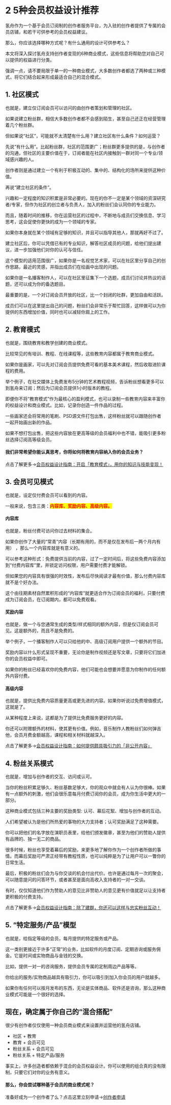 # 2 5种会员权益设计推荐

氢舟作为一个基于会员订阅制的创作者服务平台，为入驻的创作者提供了专属的会员店铺，和若干可供参考的会员权益建议。

那么，你应该选择哪种方式呢？有什么通用的设计可供参考么？

本文将深入探讨氢舟支持创作者变现的6种商业模式，这些信息将帮助您对自己可以提供的权益进行分类。

强调一点，请不要局限于单一的一种商业模式，大多数创作者都选了两种或三种模式，将它们结合起来形成最适合自己的混合模式。

## 1. 社区模式

也就是，建立仅订阅会员可以访问的由创作者策划和管理的社区。

如果说建立粉丝群，相信大多数创作者都不会感到陌生，甚至自己还正在经营管理着几个粉丝群。

但如果说“社区”，可能就不太清楚有什么用？建立社区有什么条件？如何运营？

先说“有什么用”。比起粉丝群，社区的范围更广；粉丝群更多提供的是，与创作者的沟通，但社区的主要价值在于，订阅者能在社区内接触到一群对同一个专业/领域感兴趣的人。

创作者则是通过建立一个有利于积极互动的、集中的、结构化的场所来提供这种价值。

再说“建立社区的条件”。

兴趣和一定程度的知识积累是非常必要的。现在的你不一定是某个领域的资深研究者/专家，但作为社区的创立者与负责人，加入的粉丝们会认同你的专业能力。

而且，随着时间的推移，你在运营社区的过程中，不断地与成员们交换信息、学习思考，这会促使你更快的成为一个领域的专家。

如果你本身就在某个领域有足够的知识，并且可以指导其他人，那就再好不过了。

建立社区后，你可以凭借已有的专业知识，解答社区成员的问题，给他们提出建议，进一步加强他们对你的认可与信任。

这个模型的适用范围很广，如果你是一名视觉艺术家，可以在社区里分享自己的创作思路，最近的灵感，并指出成员们在绘画中出现的问题。

如果你是一名播客制作人，可以在社区里征集下一个选题，成员们讨论并热议的话题，还可以成为你的备选题目。

最重要的是，一个对订阅会员开放的社区，比一个封闭的社群，更加自由和活跃。

成员们可以在这里提出自己的问题，粉丝们会非常乐于帮忙回答，这样做可以为你提供的东西增加价值，同时也可以减轻你肩上的工作。

## 2. 教育模式

也就是，围绕教育和教学创建的商业模式。

比较常见的有培训、教程、在线课程等，这些教育内容都属于教育商业模式。

如果你是画家，可以先对订阅会员提供免费可看的基本美术课程，然后收取进阶课程的费用。

举个例子，在社交媒体上免费发布5分钟的艺术教程视频，告诉粉丝想看更多可以到氢舟来订阅；然后为订阅会员提供1小时版本的教程。

即便你不将“教育模式”作为最核心的盈利模式，也可以录制一些教育内容来丰富你的权益设计和商业模式。比如，记录你创造一件作品的过程。

一些画家还会将常用的笔刷、PSD源文件打包出售，这样粉丝就可以跟随创作者一起开始画出新的作品。

如果不想打包出售，把这些内容放在更高等级的会员福利中也不错，能吸引更多粉丝选择订阅高等级会员。

#### 我们非常希望你能认真思考，你将如何将教育内容纳入你的会员业务？

点击了解更多→[会员权益设计指南：开启「教育模式」，用你的知识与技能变现！](https://mp.weixin.qq.com/s/35tqNtu4zvlBThywnL76dA)

## 3. 会员可见模式

也就是，设定仅付费会员可以看到的内容。

一般来说，包含三类：<mark style="color:red;">**内容库、奖励内容、高级内容。**</mark>

#### 内容库

也就是，粉丝付费可访问你过去材料的集合。

如果你创作了大量的“常青”内容（长期有用的，而不是仅在发布后一两个月内有用） ，那么一个内容库就是有意义的。

可以参考这种形式：免费提供当前的内容，过了一定时间后，将这些免费内容添加到“付费内容库”里，并锁定访问权限，用户需要付费才能解锁。

但如果您的内容具有很强的时效性，发布后尽快阅读才最有价值，那么付费内容库就不是个好办法。

这个由往期素材自然累积形成的“内容库”就更适合作为订阅会员的福利，只要付费成为订阅会员，在订阅期内，都可以免费观看。

#### 奖励内容

也就是，做一个与您通常生成的类型/样式相同的额外内容，但是仅订阅会员可见。这是额外的，而且不是免费的。

举个例子，一个播客制作人可以只给他的中、高级订阅用户提供一个额外的节目。

奖励内容以什么形式呈现不重要，无论你是制作视频还是写文章，只要将它们加进你的会员权益中即可。

如果你的粉丝已经喜欢你的免费内容，他们可能也会想要并愿意为你制作的任何额外内容付费。

#### 高级内容

也就是，提供比免费内容质量更高或更先进的内容。如果你听说过免费增值模式，这就是了。

从某种程度上来说，这都是为了提供比免费服务更好的内容。

你还可以附赠额外的材料，使其更有价值。例如，音乐制作人教粉丝们如何弹吉他，会员月费金额越高，课程和相关材料就越深入。

点击了解更多→[会员权益设计指南：如何提供颇具吸引力的「非公开内容」](https://mp.weixin.qq.com/s/HEfkOOttnSv83evgzSr2Bw)

## 4. 粉丝关系模式

也就是，增加与创作者的交互、访问或认可。

当你的粉丝积累足够久、粉丝基数足够大，你的观众中就会有人认为你很棒。如果有一点额外的刺激，他们会很乐意每月付费订阅你的会员，成为你生活中更大的一部分。

这种商业模式包括三种主要的奖励类型: 认可、幕后花絮、增加与创作者的互动。

人们希望被认为是他们所热爱的事物的大力支持者；认可奖励满足了这种需要。

你可以把他们的名字放在演职员表里，给他们颁发徽章，甚至为他们的赞助人提供有品牌的、独一无二的商品。

很多时候，粉丝也享受着幕后的奖励，来更多地了解你作为一个创作者所做的事情。而幕后奖励可严肃正经带有教程性质，也可以纯粹是为了让用户可以一瞥你的日常生活。

最后，积极的粉丝们会为与你交谈的机会付出代价。也许是通过每月一次的聚会，可以随意提问的问答环节，或者甚至是面向高收入支持者的一对一交谈。

有时，仅仅知道他们作为赞助人的意见比非赞助人的意见更有价值就足以让支持者更积极的付费支持。

点击了解更多→[会员权益设计指南：除了建群，你还可以这样与忠实粉丝互动！](https://mp.weixin.qq.com/s/lWmbTtvoT8RdZwd5dbvk-A)

## 5. “特定服务/产品”模型

也就是，给指定等级的会员，每月提供的特定服务或产品。

这一类别更接近于许多“正常”的业务，比如软件的月度订阅、定期咨询或服务佣金。它是时间或实物商品与金钱的交换。

比如，提供一对一的咨询服务，提供会员专属的定制周边产品等等。

你给出的服务/实物商品越具有吸引力，你可以吸引到加入你会员的用户就越多。

如果你有任何可以按月发布的东西，无论是实体商品、软件还是咨询，那么这种商业模式可能是一个很好的选择。

## 现在，确定属于你自己的“混合搭配”

很少有创作者仅仅使用一种会员商业模式来设置并运营他的氢舟店铺。

* 社区 + 教育
* 教育 + 会员可见
* 粉丝关系 + 会员可见
* 粉丝关系 + 特定产品/服务

事实上，许多创造者都依赖于混合的会员权益设计。你可以使用的组合真的没有限制，只要它们对你的业务有意义。

#### 那么，你会尝试哪种基于会员的商业模式呢？

准备好成为一个创作者了么？点击这里立刻申请→[创作者申请](https://hypper.cn/applyfor)
